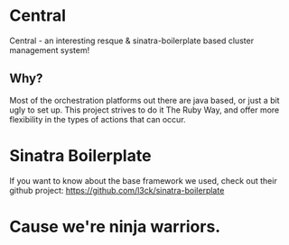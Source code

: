 # Central

Central - an interesting resque & sinatra-boilerplate based cluster management system!

## Why?

Most of the orchestration platforms out there are java based, or just a bit ugly to set up.  This project strives to do it The Ruby Way, and offer more flexibility in the types of actions that can occur.

# Sinatra Boilerplate

If you want to know about the base framework we used, check out their github project:
  https://github.com/l3ck/sinatra-boilerplate

# Cause we're ninja warriors.



